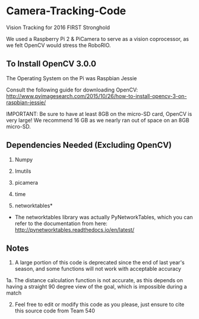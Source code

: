 # Camera-Tracking-Code
Vision Tracking for 2016 FIRST Stronghold

We used a Raspberry Pi 2 & PiCamera to serve as a vision coprocessor, as we felt OpenCV would stress the RoboRIO.

## To Install OpenCV 3.0.0

The Operating System on the Pi was Raspbian Jessie

Consult the following guide for downloading OpenCV: http://www.pyimagesearch.com/2015/10/26/how-to-install-opencv-3-on-raspbian-jessie/

IMPORTANT: Be sure to have at least 8GB on the micro-SD card, OpenCV is very large! We recommend 16 GB as we nearly ran out of space on an 8GB micro-SD.

## Dependencies Needed (Excluding OpenCV)

1. Numpy

2. Imutils

3. picamera

4. time

5. networktables*

* The networktables library was actually PyNetworkTables, which you can refer to the documentation from here: http://pynetworktables.readthedocs.io/en/latest/

## Notes

1. A large portion of this code is deprecated since the end of last year's season, and some functions will not work with acceptable accuracy

  1a. The distance calculation function is not accurate, as this depends on having a straight 90 degree view of the goal, which is impossible during a match
  
2. Feel free to edit or modify this code as you please, just ensure to cite this source code from Team 540
